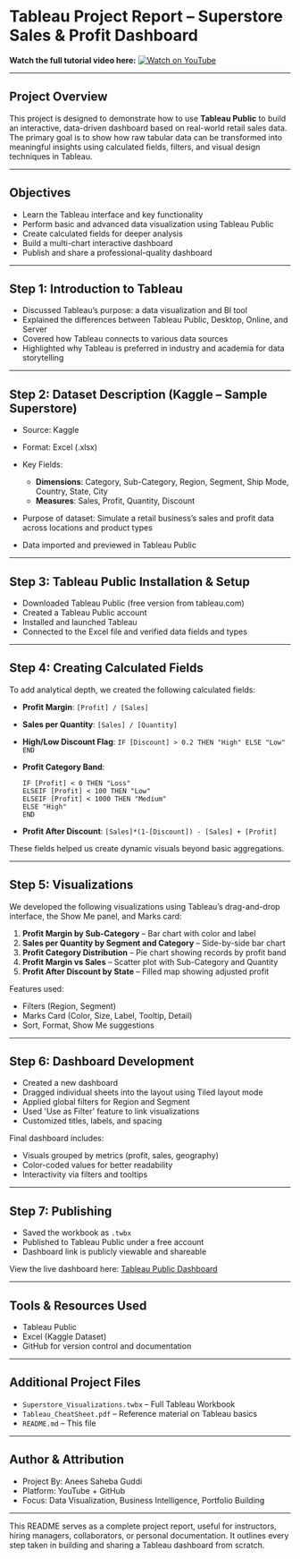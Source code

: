 # Tableau Project Report – Superstore Sales & Profit Dashboard

**Watch the full tutorial video here:**
[![Watch on YouTube](https://img.youtube.com/vi/SJLmprySalk/hqdefault.jpg)](https://www.youtube.com/watch?v=SJLmprySalk)

---

## Project Overview

This project is designed to demonstrate how to use **Tableau Public** to build an interactive, data-driven dashboard based on real-world retail sales data. The primary goal is to show how raw tabular data can be transformed into meaningful insights using calculated fields, filters, and visual design techniques in Tableau.

---

## Objectives

* Learn the Tableau interface and key functionality
* Perform basic and advanced data visualization using Tableau Public
* Create calculated fields for deeper analysis
* Build a multi-chart interactive dashboard
* Publish and share a professional-quality dashboard

---

## Step 1: Introduction to Tableau

* Discussed Tableau’s purpose: a data visualization and BI tool
* Explained the differences between Tableau Public, Desktop, Online, and Server
* Covered how Tableau connects to various data sources
* Highlighted why Tableau is preferred in industry and academia for data storytelling

---

## Step 2: Dataset Description (Kaggle – Sample Superstore)

* Source: Kaggle
* Format: Excel (.xlsx)
* Key Fields:

  * **Dimensions**: Category, Sub-Category, Region, Segment, Ship Mode, Country, State, City
  * **Measures**: Sales, Profit, Quantity, Discount
* Purpose of dataset: Simulate a retail business’s sales and profit data across locations and product types
* Data imported and previewed in Tableau Public

---

## Step 3: Tableau Public Installation & Setup

* Downloaded Tableau Public (free version from tableau.com)
* Created a Tableau Public account
* Installed and launched Tableau
* Connected to the Excel file and verified data fields and types

---

## Step 4: Creating Calculated Fields

To add analytical depth, we created the following calculated fields:

* **Profit Margin**: `[Profit] / [Sales]`
* **Sales per Quantity**: `[Sales] / [Quantity]`
* **High/Low Discount Flag**: `IF [Discount] > 0.2 THEN "High" ELSE "Low" END`
* **Profit Category Band**:

  ```
  IF [Profit] < 0 THEN "Loss"
  ELSEIF [Profit] < 100 THEN "Low"
  ELSEIF [Profit] < 1000 THEN "Medium"
  ELSE "High"
  END
  ```
* **Profit After Discount**: `[Sales]*(1-[Discount]) - [Sales] + [Profit]`

These fields helped us create dynamic visuals beyond basic aggregations.

---

## Step 5: Visualizations

We developed the following visualizations using Tableau’s drag-and-drop interface, the Show Me panel, and Marks card:

1. **Profit Margin by Sub-Category** – Bar chart with color and label
2. **Sales per Quantity by Segment and Category** – Side-by-side bar chart
3. **Profit Category Distribution** – Pie chart showing records by profit band
4. **Profit Margin vs Sales** – Scatter plot with Sub-Category and Quantity
5. **Profit After Discount by State** – Filled map showing adjusted profit

Features used:

* Filters (Region, Segment)
* Marks Card (Color, Size, Label, Tooltip, Detail)
* Sort, Format, Show Me suggestions

---

## Step 6: Dashboard Development

* Created a new dashboard
* Dragged individual sheets into the layout using Tiled layout mode
* Applied global filters for Region and Segment
* Used 'Use as Filter' feature to link visualizations
* Customized titles, labels, and spacing

Final dashboard includes:

* Visuals grouped by metrics (profit, sales, geography)
* Color-coded values for better readability
* Interactivity via filters and tooltips

---

## Step 7: Publishing

* Saved the workbook as `.twbx`
* Published to Tableau Public under a free account
* Dashboard link is publicly viewable and shareable

View the live dashboard here:
[Tableau Public Dashboard](https://public.tableau.com/app/profile/anees.saheba.guddi/viz/SuperstoreSalesProfitabilityInsights/Dashboard1?publish=yes)

---

## Tools & Resources Used

* Tableau Public
* Excel (Kaggle Dataset)
* GitHub for version control and documentation

---

## Additional Project Files

* `Superstore_Visualizations.twbx` – Full Tableau Workbook
* `Tableau_CheatSheet.pdf` – Reference material on Tableau basics
* `README.md` – This file

---

## Author & Attribution

* Project By: Anees Saheba Guddi
* Platform: YouTube + GitHub
* Focus: Data Visualization, Business Intelligence, Portfolio Building

---

This README serves as a complete project report, useful for instructors, hiring managers, collaborators, or personal documentation. It outlines every step taken in building and sharing a Tableau dashboard from scratch.
